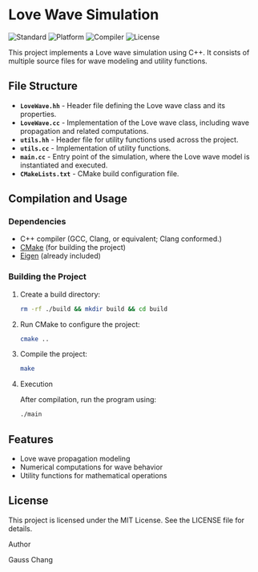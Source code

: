 # Love Wave Simulation

![Standard](https://img.shields.io/badge/Standard-C++23-indigo)
![Platform](https://img.shields.io/badge/Platform-win%E2%80%9464%20%7C%20MacOS%E2%80%94arm64%20%7C%20linux%E2%80%94aarch64%20%7C%20linux%E2%80%9464%20%7C%20MacOS%E2%80%9464-clelery)
![Compiler](https://img.shields.io/badge/Compiler-Apple_Clang_Tested-Red)
![License](https://img.shields.io/badge/License-MIT-blue)


This project implements a Love wave simulation using C++. It consists of multiple source files for wave modeling and utility functions.

## File Structure

- **`LoveWave.hh`** - Header file defining the Love wave class and its properties.
- **`LoveWave.cc`** - Implementation of the Love wave class, including wave propagation and related computations.
- **`utils.hh`** - Header file for utility functions used across the project.
- **`utils.cc`** - Implementation of utility functions.
- **`main.cc`** - Entry point of the simulation, where the Love wave model is instantiated and executed.
- **`CMakeLists.txt`** - CMake build configuration file.

## Compilation and Usage

### Dependencies
- C++ compiler (GCC, Clang, or equivalent; Clang conformed.)
- [CMake](https://cmake.org/) (for building the project)
- [Eigen](https://eigen.tuxfamily.org) (already included)

### Building the Project

1. Create a build directory:
   ```zsh
   rm -rf ./build && mkdir build && cd build
   ```
2.	Run CMake to configure the project:
	```zsh
	cmake ..
	```
3.	Compile the project:
	```zsh
	make
	```
4.	Execution

	After compilation, run the program using:

	```zsh
	./main
	```


## Features
- Love wave propagation modeling
- Numerical computations for wave behavior
- Utility functions for mathematical operations

## License

This project is licensed under the MIT License. See the LICENSE file for details.

Author

Gauss Chang